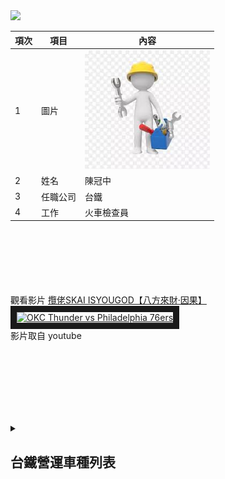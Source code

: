 <img src="JG QRcode.png" width="200" hieght="200">

|項次|項目|內容|
|---|---|---|
| 1 | 圖片 | <img src="檢查員.jpg" width="200" hieght="200"> |
| 2 | 姓名 | 陳冠中 |
| 3 | 任職公司 | 台鐵 |
| 4 | 工作 | 火車檢查員 |

<br><br><br><br><br><br>
觀看影片
<a href="https://www.youtube.com/watch?v=ZoNH1HJr0OQ" target="_blank">攬佬SKAI ISYOUGOD【八方來財·因果】</a><br>
<a href="http://www.youtube.com/watch?feature=player_embedded&v=ZoNH1HJr0OQ" target="_blank"><img src="http://img.youtube.com/vi/ZoNH1HJr0OQ/0.jpg" 
alt="OKC Thunder vs Philadelphia 76ers" width="400" height="250" border="10" /></a>
<br>影片取自 youtube


<br><br><br><br><br><br>
<details>
<summary>

## 台鐵營運車種列表

</summary>

|項次|項目|內容|
|---|---|---|
| 1 | 圖片 | <img src="E1000.jpg" width="300" hieght="300"> |
| 2 | 車名 | E1000 |
| 3 | 車種 | 自強號 |
| 4 | 特色 | PP推拉式機車 |

|項次|項目|內容|
|---|---|---|
| 1 | 圖片 | <img src="TEMU1000.jpg" width="300" hieght="300"> |
| 2 | 車名 | TEMU1000 |
| 3 | 車種 | 自強號 |
| 4 | 特色 | (太魯閣)傾斜式列車 |

|項次|項目|內容|
|---|---|---|
| 1 | 圖片 | <img src="TEMU2000.jpg" width="300" hieght="300"> |
| 2 | 車名 | TEMU2000 |
| 3 | 車種 | 自強號 |
| 4 | 特色 | (普悠瑪)傾斜式列車 |

|項次|項目|內容|
|---|---|---|
| 1 | 圖片 | <img src="EMU3000.jpg" width="300" hieght="300"> |
| 2 | 車名 | EMU3000 |
| 3 | 車種 | 自強號 |
| 4 | 特色 | 新車!! |

|項次|項目|內容|
|---|---|---|
| 1 | 圖片 | <img src="E500.jpg" width="300" hieght="300"> |
| 2 | 車名 | E500 |
| 3 | 車種 | 自強號 |
| 4 | 特色 | 新車!! |

|項次|項目|內容|
|---|---|---|
| 1 | 圖片 | <img src="EMU500.jpg" width="300" hieght="300"> |
| 2 | 車名 | EMU500 |
| 3 | 車種 | 區間車 |
| 4 | 特色 | 老車!! |

|項次|項目|內容|
|---|---|---|
| 1 | 圖片 | <img src="EMU800.jpg" width="300" hieght="300"> |
| 2 | 車名 | EMU800 |
| 3 | 車種 | 區間車 |
| 4 | 特色 | 微笑號 |

|項次|項目|內容|
|---|---|---|
| 1 | 圖片 | <img src="EMU900.jpg" width="300" hieght="300"> |
| 2 | 車名 | EMU900 |
| 3 | 車種 | 區間車 |
| 4 | 特色 | 號稱最美區間車? |


</details>

